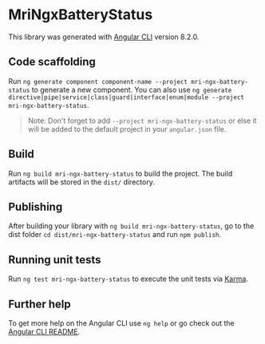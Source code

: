 # MriNgxBatteryStatus

This library was generated with [Angular CLI](https://github.com/angular/angular-cli) version 8.2.0.

## Code scaffolding

Run `ng generate component component-name --project mri-ngx-battery-status` to generate a new component. You can also use `ng generate directive|pipe|service|class|guard|interface|enum|module --project mri-ngx-battery-status`.
> Note: Don't forget to add `--project mri-ngx-battery-status` or else it will be added to the default project in your `angular.json` file. 

## Build

Run `ng build mri-ngx-battery-status` to build the project. The build artifacts will be stored in the `dist/` directory.

## Publishing

After building your library with `ng build mri-ngx-battery-status`, go to the dist folder `cd dist/mri-ngx-battery-status` and run `npm publish`.

## Running unit tests

Run `ng test mri-ngx-battery-status` to execute the unit tests via [Karma](https://karma-runner.github.io).

## Further help

To get more help on the Angular CLI use `ng help` or go check out the [Angular CLI README](https://github.com/angular/angular-cli/blob/master/README.md).
